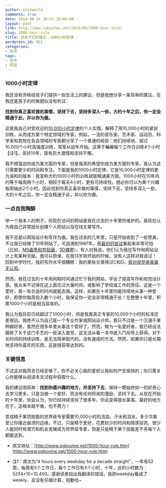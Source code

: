 ```yaml
---
author: viviworld
comments: true
date: 2014-08-24 10:41:35+00:00
layout: post
link: http://www.labazhou.net/2014/08/1000-hour-rule/
slug: 1000-hour-rule
title: 给孩子们的建议：1000小时定律
wordpress_id: 921
categories:
- 杂项
tags:
- 写作
- 网站
---
```


### 1000小时定律


我还没有资格给孩子们提供一些生活上的建议，但是我想分享一条简单的建议，在我还是孩子的时候貌似没有听过：

**找到你真正喜欢做的事情，坚持下去，坚持多深入一些，大约十年之后，你一定会精通于此，并以你为傲。**

这是我自己对受欢迎的[10,000小时定律](http://www.squidoo.com/10000-hour-rule)的个人实践，解释了用10,000小时的紧张训练，从而成为某个特定领域的专家。例如，一流的音乐家、艺术家、运动员、科学家和其他在各自领域的专家都分享了一个普通的经验：他们持续地、超过10,000个小时高强度训练，常常从幼年开始。这等于<del>每周</del>每个工作日训练4个小时【注1】，坚持10年，葆有巨大激情和坚持不懈。

我不想强迫你成为某方面的专家，但是我真的希望你成为某方面的专家，我认为这只需要更少的时间和专注。下面是我的1000小时定律，它是10,000小时定律的更为温和的版本：我宣称大约1000小时的训练就能精通某方面。1000小时在10年内约等于每周两个小时，相较于每天4小时，更有可持续性。想必你可以为某个兴趣每周抽出2个小时。因此找到你真正喜欢做的事情，坚持下去，坚持多深入一些，大约十年之后，你一定会精通于此，并以你为傲。


### 一点自我陶醉


举一个我本人的例子，你现在访问的网站是我在过去的十年里所维护的。我现在认为我自己非常擅长创建个人网站以及在线文章写作。

我不总是以网站设计和写作为傲。我在过去的几年里，只是开始收到了一些赞美，不过我已经做了10年网站了，可追溯到1997年。我[最初的尝试](http://www.pgbovine.net/oldpages.htm)看起来非常可怕（比如，[MS画笔和剪贴画](http://www.pgbovine.net/oldpages/first.jpg)，[3D裸男](http://www.pgbovine.net/oldpages/fourth.jpg)）。有人对我说，他们认为我在写作和网站设计上有某种天赋。我可以担保，在我13岁刚开始的时候，没有人这样对我说过！回到中学时代，我的写作水平很糟糕：我的某些文章得过C和D。[我对视觉审美毫无认知](http://www.pgbovine.net/oldpages/third.jpg)。

然而，我在过去的十年用闲暇时间通过忙于我的网站，学会了提高写作和视觉设计感。我从来不记得在这上面花过大量时间，或影响了学校或工作的责任。这是一个爱好，我一有合适的时间就能去做。这样，如果在十年里你能持续地从事一种爱好，即使你每周投入数个小时，我保证你一定会非常精通于此！在整整十年里，积累1000个小时是相当容易的。

我认为我目前已经超过了1000小时，但是我离真正专家的10,000个小时的标准还差很远。我绝不认为自己是一个专业作家或网站设计师。我只不过是一个沉溺于某种癖好者，虽然在很多年里从事这个爱好了。然而，做为一名爱好者，我已经设法磨练了关于这门手艺的一些深入直觉，这无法从看一本书或入门向导上获得。对于长时间的持续训练，是无法简单取代的，没有速成的方法。然而，如果你只是长期地坚持你喜欢的东西，这是很容易达到的。


### 关键信息


不过这对我而言已经足够了。你不必关心我的爱好让我如何产生愉快的；你只需关心你能够从阅读本文过程中获取什么。

我的建议很简单：**找到你感兴趣的地方，并坚持下去**，保持一颗始终如一的好奇心去学习更多，只是当做一个爱好、而没有任何将来的激励，坚持下去。从现在开始的十年里，你会认为，你已经持续坚持了很多年，你会变得擅长某事。最好的地方在于，这根本就不难，也不费力！

变成精于某项技能的世界级专家需要10,000小时的流血、汗水和泪水，多少次甚至让你接近崩溃的边缘，不过，只是精于爱好，花费较少的时间和情感投资。很少人能同时有潜力和机会发展成为世界级专家，但是只是精于某个技能差不多每个人都能达到。



	
  * 原文地址：[http://www.pgbovine.net/1000-hour-rule.htm](http://www.pgbovine.net/1000-hour-rule.htm)

	
  * 注1：原文为“4 hours every weekday for a decade straight”，一年有52周，每周有5个工作日，每个工作日有4个小时，十年，总的小时数为：52*5*4*10=10,400。感谢读者指出我翻译的错误，我把weekday看成了weekly、且没有仔细计算，抱歉哈~



